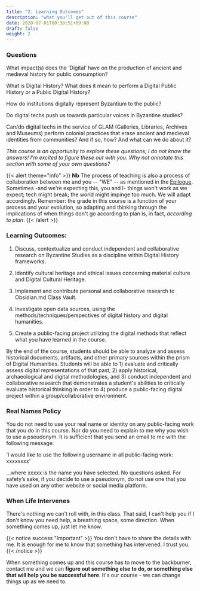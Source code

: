 ```yaml
---
title: "2. Learning Outcomes"
description: "what you'll get out of this course"
date: 2020-07-01T00:38:51+09:00
draft: false
weight: 2
---
```

### Questions

What impact(s) does the ‘Digital’ have on the production of ancient and medieval history for public consumption? 

What is Digital History? What does it mean to perform a Digital Public History or a Public Digital History?

How do institutions digitally represent Byzantium to the public?

Do digital techs push us towards particular voices in Byzantine studies?

Can/do digital techs in the service of GLAM (Galleries, Libraries, Archives and Museums) perform colonial practices that erase ancient and medieval identities from communities? And if so, how? And what can we do about it?

_This course is an opportunity to explore these questions; I do not know the answers! I'm excited to figure these out with you. Why not annotate this section with some of your own questions?_

{{< alert theme="info" >}}
**Nb** The process of teaching is also a process of collaboration between me and you -- "WE" -- as mentioned in the [Epilogue](https://digitalbyzantine.netlify.app/docs/1-coursedescription/#:~:text=for%20public%20consumption%3F-,Epilogue%3A,-You%20will%20notice). Sometimes -and we're expecting this, you and I- things won't work as we expect; tech might break; the world might impinge too much. We will adapt accordingly. Remember: the grade in this course is a function of your process and your evolution, so adapting and thinking through the implications of when things don't go according to plan is, in fact, _according to plan_.
{{< /alert >}}

### Learning Outcomes:

1) Discuss, contextualize and conduct independent and collaborative research on Byzantine Studies as a discipline within Digital History frameworks.

2) Identify cultural heritage and ethical issues concerning material culture and Digital Cultural Heritage.

3) Implement and contribute personal and collaborative research to Obsidian.md Class Vault. 

4) Investigate open data sources, using the methods/techniques/perspectives of digital history and digital humanities.
  
5) Create a public-facing project utilizing the digital methods that reflect what you have learned in the course. 

By the end of the course, students should be able to analyze and assess historical documents, artifacts, and other primary sources within the prism of Digital Humanities. Students will be able to 1) evaluate and critically assess digital representations of that past, 2) apply historical, archaeological and digital methodologies, and 3) conduct independent and collaborative research that demonstrates a student's abilities to critically evaluate historical thinking in order to 4) produce a public-facing digital project within a group/collaborative environment.

### Real Names Policy

You do not need to use your real name or identity on any public-facing work that you do in this course. Nor do you need to explain to me why you wish to use a pseudonym. It is sufficient that you send an email to me with the following message:

‘I would like to use the following username in all public-facing work: xxxxxxxx’

…where xxxxx is the name you have selected. No questions asked. For safety’s sake, if you decide to use a pseudonym, do not use one that you have used on any other website or social media platform.

### When Life Intervenes

There's nothing we can't roll with, in this class. That said, I can't help you if I don't know you need help, a breathing space, some direction. When something comes up, just let me know.

{{< notice success "Important" >}} You don't have to share the details with me. It is enough for me to know that something has intervened. I trust you.
{{< /notice >}}

When something comes up and this course has to move to the backburner, contact me and we can **figure out something else to do, or something else that will help you be successful here**. It's our course - we can change things up as we need to.
